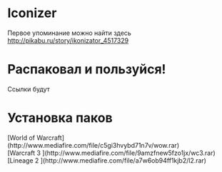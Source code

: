 # Iconizer
Первое упоминание можно найти здесь http://pikabu.ru/story/ikonizator_4517329

# Распаковал и пользуйся!
Ссылки будут
# Установка паков
<dt>[World of Warcraft](http://www.mediafire.com/file/c5gi3hvybd71n7v/wow.rar)</dt>
<dt>[Warcraft 3 ](http://www.mediafire.com/file/9amzfnew5fzo1jx/wc3.rar)</dt>
<dt>[Lineage 2 ](http://www.mediafire.com/file/a7w6ob94ff1kjb2/l2.rar)</dt>
